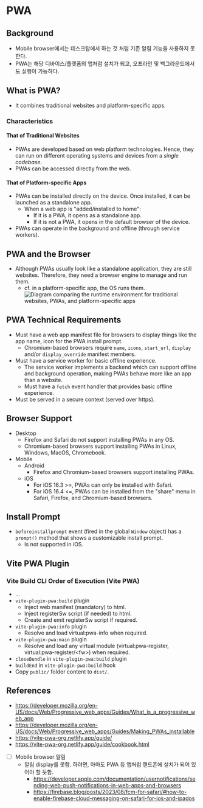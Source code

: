 
# PWA

## Background
- Mobile browser에서는 데스크탑에서 하는 것 처럼 기존 알림 기능을 사용하지 못한다.
- PWA는 해당 디바이스/플랫폼의 앱처럼 설치가 되고, 오프라인 및 백그라운드에서도 실행이 가능하다.

## What is PWA?
- It combines traditional websites and platform-specific apps.
### Characteristics
#### That of Traditional Websites
- PWAs are developed based on web platform technologies. Hence, they can run on different operating systems and devices from a *single codebase*.
- PWAs can be accessed directly from the web.
#### That of Platform-specific Apps
- PWAs can be installed directly on the device. Once installed, it can be launched as a standalone app.
	- When a web app is "added/installed to home":
		- If it is a PWA, it opens as a standalone app.
		- If it is not a PWA, it opens in the default browser of the device.
- PWAs can operate in the background and offline (through service workers).

## PWA and the Browser
- Although PWAs usually look like a standalone application, they are still websites. Therefore, they need a browser engine to manage and run them.
	- cf. in a platform-specific app, the OS runs them.
![Diagram comparing the runtime environment for traditional websites, PWAs, and platform-specific apps](https://developer.mozilla.org/en-US/docs/Web/Progressive_web_apps/Guides/What_is_a_progressive_web_app/pwa-environment.svg)

## PWA Technical Requirements
- Must have a web app manifest file for browsers to display things like the app name, icon for the PWA install prompt.
	- Chromium-based browsers require `name`, `icons`, `start_url`, `display` and/or `display_override` manifest members.
- Must have a service worker for basic offline experience.
	- The service worker implements a backend which can support offline and background operation, making PWAs behave more like an app than a website.
	- Must have a `fetch` event handler that provides basic offline experience.
- Must be served in a secure context (served over https).

## Browser Support
- Desktop
	- Firefox and Safari do not support installing PWAs in any OS.
	- Chromium-based browsers support installing PWAs in Linux, Windows, MacOS, Chromebook.
- Mobile
	- Android 
		- Firefox and Chromium-based browsers support installing PWAs.
	- iOS
		- For iOS 16.3 >=, PWAs can only be installed with Safari.
		- For iOS 16.4 <=, PWAs can be installed from the "share" menu in Safari, Firefox, and Chromium-based browsers.

## Install Prompt
- `beforeinstallprompt` event (fired in the global `Window` object) has a `prompt()` method that shows a customizable install prompt.
	- Is not supported in iOS.

## Vite PWA Plugin
### Vite Build CLI Order of Execution (Vite PWA)
- ...
- `vite-plugin-pwa:build` plugin
	- Inject web manifest (mandatory) to html.
	- Inject registerSw script (if needed) to html.
	- Create and emit registerSw script if required.
- `vite-plugin-pwa:info` plugin
	- Resolve and load virtual:pwa-info when required.
- `vite-plugin-pwa:main` plugin
	- Resolve and load any virtual module (virtual:pwa-register, virtual:pwa-register/\<fw>) when required.
- `closeBundle` in `vite-plugin-pwa:build` plugin
- `buildEnd` in `vite-plugin-pwa:build` hook
- Copy `public/` folder content to `dist/`.

## References
- https://developer.mozilla.org/en-US/docs/Web/Progressive_web_apps/Guides/What_is_a_progressive_web_app
- https://developer.mozilla.org/en-US/docs/Web/Progressive_web_apps/Guides/Making_PWAs_installable
- https://vite-pwa-org.netlify.app/guide/
- https://vite-pwa-org.netlify.app/guide/cookbook.html





- [ ] Mobile browser 알림
	- 알림 display를 못함. 하려면, 아마도 PWA 등 앱처럼 핸드폰에 설치가 되어 있어야 할 듯함.
		- https://developer.apple.com/documentation/usernotifications/sending-web-push-notifications-in-web-apps-and-browsers
		- https://firebase.blog/posts/2023/08/fcm-for-safari/#how-to-enable-firebase-cloud-messaging-on-safari-for-ios-and-ipados